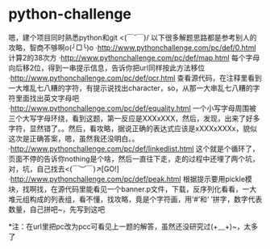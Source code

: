# python-challenge
嗯，建个项目同时熟悉python和git <(￣ˇ￣)/
以下很多解题思路都是参考别人的攻略，智商不够啊o(╯□╰)o
·http://www.pythonchallenge.com/pc/def/0.html
计算2的38次方
·http://www.pythonchallenge.com/pc/def/map.html
每个字母向后移2位，得到一串提示信息，告诉你把url同样按此方法移位
·http://www.pythonchallenge.com/pc/def/ocr.html
查看源代码，在注释里看到一大堆乱七八糟的字符，有提示说找出character，so，从那一大串乱七八糟的字符里面找出英文字母吧
·http://www.pythonchallenge.com/pc/def/equality.html
一个小写字母周围被三个大写字母环绕，看到这题，第一反应是XXXxXXX，然后，发现，出来了好多字符，显然错了。。然后，看攻略，据说正确的表达式应该是xXXXxXXXx，貌似这次是正确答案，嗯，虽然我还没明白。。
·http://www.pythonchallenge.com/pc/def/linkedlist.html
这个就是个循环了，页面不停的告诉你nothing是个啥，然后一直往下走，走的过程中还埋了两个坑，对，坑，自己找去<(￣︶￣)↗[GO!]
·http://www.pythonchallenge.com/pc/def/peak.html
根据提示要用pickle模块，找啊找，在源代码里能看见一个banner.p文件，下载，反序列化看看，一大堆元组构成的列表组，看不懂，找攻略，竟是个字符画，用‘#’和‘ ’拼字，数字代表数量，自己拼吧~，先写到这吧



*注：在url里把pc改为pcc可看见上一题的解答，虽然还没研究过(+﹏+)~，太多了
